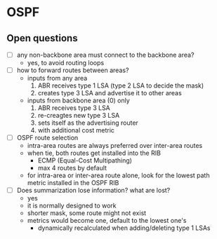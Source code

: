 # OSPF

## Open questions
- [ ] any non-backbone area must connect to the backbone area?
    - yes, to avoid routing loops
- [ ] how to forward routes between areas?
    - inputs from any area
        1. ABR receives type 1 LSA (type 2 LSA to decide the mask)
        2. creates type 3 LSA and advertise it to other areas
    - inputs from backbone area (0) only
        1. ABR receives type 3 LSA
        2. re-creagtes new type 3 LSA
        3. sets itself as the advertising router
        4. with additional cost metric
- [ ] OSPF route selection
    - intra-area routes are always preferred over inter-area routes
    - when tie, both routes get installed into the RIB
        - ECMP (Equal-Cost Multipathing)
        - max 4 routes by default
    - for intra-area or inter-area route alone, look for the lowest path metric installed in the OSPF RIB
- [ ] Does summarization lose information? what are lost?
    - yes
    - it is normally designed to work
    - shorter mask, some route might not exist
    - metrics would become one, default to the lowest one's
        - dynamically recalculated when adding/deleting type 1 LSAs
